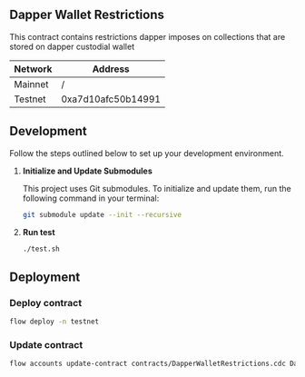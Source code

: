 ## Dapper Wallet Restrictions

This contract contains restrictions dapper imposes on collections that are stored on dapper custodial wallet

| Network | Address            |
| ------- |--------------------|
| Mainnet | /                  |
| Testnet | 0xa7d10afc50b14991 |

## Development

Follow the steps outlined below to set up your development environment.

1. **Initialize and Update Submodules**

   This project uses Git submodules. To initialize and update them, run the following command in your terminal:

   ```bash
   git submodule update --init --recursive
   ```

2. **Run test**

   ```bash
   ./test.sh
   ```
   

## Deployment

### Deploy contract
```bash
flow deploy -n testnet
```

### Update contract
```bash
flow accounts update-contract contracts/DapperWalletRestrictions.cdc DapperWalletRestrictions --signer dapper-wallet-restrictions-testnet
```